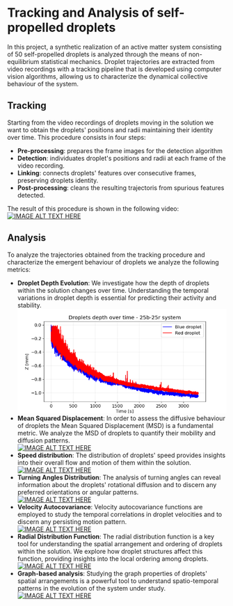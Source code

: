 
# Tracking and Analysis of self-propelled droplets
In this project, a synthetic realization of an active matter system consisting of 50 self-propelled droplets is analyzed through the means of non-equilibrium statistical mechanics.
Droplet trajectories are extracted from video recordings with a tracking pipeline that is developed using computer vision algorithms, allowing us to characterize the dynamical collective behaviour of the system.

## Tracking
Starting from the video recordings of droplets moving in the solution we want to obtain the droplets' positions and radii maintaining their identity over time. This procedure consists in four steps:
* **Pre-processing**: prepares the frame images for the detection algorithm
* **Detection**: individuates droplet's positions and radii at each frame of the video recording.
* **Linking**: connects droplets' features over consecutive frames, preserving droplets identity.
* **Post-processing**: cleans the resulting trajectoris from spurious features detected.

The result of this procedure is shown in the following video: \
[![IMAGE ALT TEXT HERE](https://img.youtube.com/vi/mFZVwmfTjt4/0.jpg)](https://youtu.be/mFZVwmfTjt4)



## Analysis
To analyze the trajectories obtained from the tracking procedure and characterize the emergent behaviour of droplets we analyze the following metrics:
* **Droplet Depth Evolution**: We investigate how the depth of droplets within the solution changes over time. Understanding the temporal variations in droplet depth is essential for predicting their activity and stability.\
  ![Algorithm schema](./analysis/25b_25r/results/dimension_analysis/depth_over_time.png)
* **Mean Squared Displacement**: In order to assess the diffusive behaviour of droplets the Mean Squared Displacement (MSD) is a fundamental metric. We analyze the MSD of droplets to quantify their mobility and diffusion patterns.\
  [![IMAGE ALT TEXT HERE](https://img.youtube.com/vi/eR5VQMx4XTg/0.jpg)](https://youtu.be/eR5VQMx4XTg) 
* **Speed distribution**: The distribution of droplets' speed provides insights into their overall flow and motion of them within the solution.\
  [![IMAGE ALT TEXT HERE](https://img.youtube.com/vi/QtE-vz68Fr4/0.jpg)](https://youtu.be/QtE-vz68Fr4) 
* **Turning Angles Distribution**: The analysis of turning angles can reveal information about the droplets' rotational diffusion and to discern any preferred orientations or angular patterns.\
  [![IMAGE ALT TEXT HERE](https://img.youtube.com/vi/gJAibRhk0do/0.jpg)](https://youtu.be/gJAibRhk0do) 
* **Velocity Autocovariance**: Velocity autocovariance functions are employed to study the temporal correlations in droplet velocities and to discern any persisting motion pattern.\
  [![IMAGE ALT TEXT HERE](https://img.youtube.com/vi/vi6TDrVdihc/0.jpg)](https://youtu.be/vi6TDrVdihc) 
* **Radial Distribution Function**: The radial distribution function is a key tool for understanding the spatial arrangement and ordering of droplets within the solution. We explore how droplet structures affect this function, providing insights into the local ordering among droplets.\
  [![IMAGE ALT TEXT HERE](https://img.youtube.com/vi/EKGpsmnj62w/0.jpg)](https://youtu.be/EKGpsmnj62w)  
* **Graph-based analysis**: Studying the graph properties of droplets' spatial arrangements is a powerful tool to understand spatio-temporal patterns in the evolution of the system under study.\
  [![IMAGE ALT TEXT HERE](https://img.youtube.com/vi/KpIMomKnQ_A/0.jpg)](https://youtu.be/KpIMomKnQ_A)
